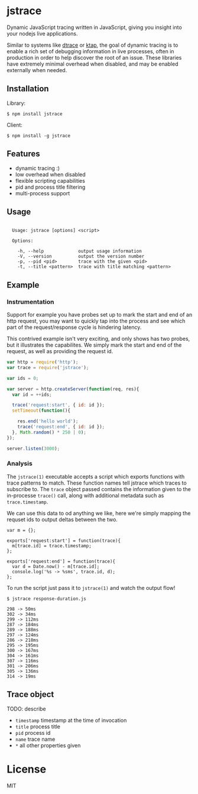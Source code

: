 
# jstrace

  Dynamic JavaScript tracing written in JavaScript, giving you insight into your nodejs live applications.

  Similar to systems like [dtrace](http://dtrace.org/) or [ktap](http://www.ktap.org/), the goal of dynamic tracing is to enable a rich set of debugging information in live processes, often in production in order to help discover the root of an issue. These
  libraries have extremely minimal overhead when disabled, and may be enabled
  externally when needed.

## Installation

 Library:

```
$ npm install jstrace
```

  Client:

```
$ npm install -g jstrace
```

## Features

 - dynamic tracing :)
 - low overhead when disabled
 - flexible scripting capabilities
 - pid and process title filtering
 - multi-process support

## Usage

```

  Usage: jstrace [options] <script>

  Options:

    -h, --help             output usage information
    -V, --version          output the version number
    -p, --pid <pid>        trace with the given <pid>
    -t, --title <pattern>  trace with title matching <pattern>

```

## Example

### Instrumentation

 Support for example you have probes set up to mark the
 start and end of an http request, you may want to quickly
 tap into the process and see which part of the request/response
 cycle is hindering latency.

 This contrived example isn't very exciting, and only shows has two
 probes, but it illustrates the capabilites. We simply mark the start and
 end of the request, as well as providing the request id.

```js
var http = require('http');
var trace = require('jstrace');

var ids = 0;

var server = http.createServer(function(req, res){
  var id = ++ids;

  trace('request:start', { id: id });
  setTimeout(function(){

    res.end('hello world');
    trace('request:end', { id: id });
  }, Math.random() * 250 | 0);
});

server.listen(3000);
```

### Analysis

 The `jstrace(1)` executable accepts a script which exports functions with trace patterns
 to match. These function names tell jstrace which traces to subscribe to. The `trace` object passed contains the information given to the in-processe `trace()` call, along with additional metadata such as `trace.timestamp`.

 We can use this data to od anything we like, here we're simply mapping the requset ids to output deltas between the two.

```
var m = {};

exports['request:start'] = function(trace){
  m[trace.id] = trace.timestamp;
};

exports['request:end'] = function(trace){
  var d = Date.now() - m[trace.id];
  console.log('%s -> %sms', trace.id, d);
};
```

 To run the script just pass it to `jstrace(1)` and watch the output flow!

```
$ jstrace response-duration.js

298 -> 50ms
302 -> 34ms
299 -> 112ms
287 -> 184ms
289 -> 188ms
297 -> 124ms
286 -> 218ms
295 -> 195ms
300 -> 167ms
304 -> 161ms
307 -> 116ms
301 -> 206ms
305 -> 136ms
314 -> 19ms
```

## Trace object

TODO: describe

 - `timestamp` timestamp at the time of invocation
 - `title` process title
 - `pid` process id
 - `name` trace name
 - `*` all other properties given

# License

  MIT